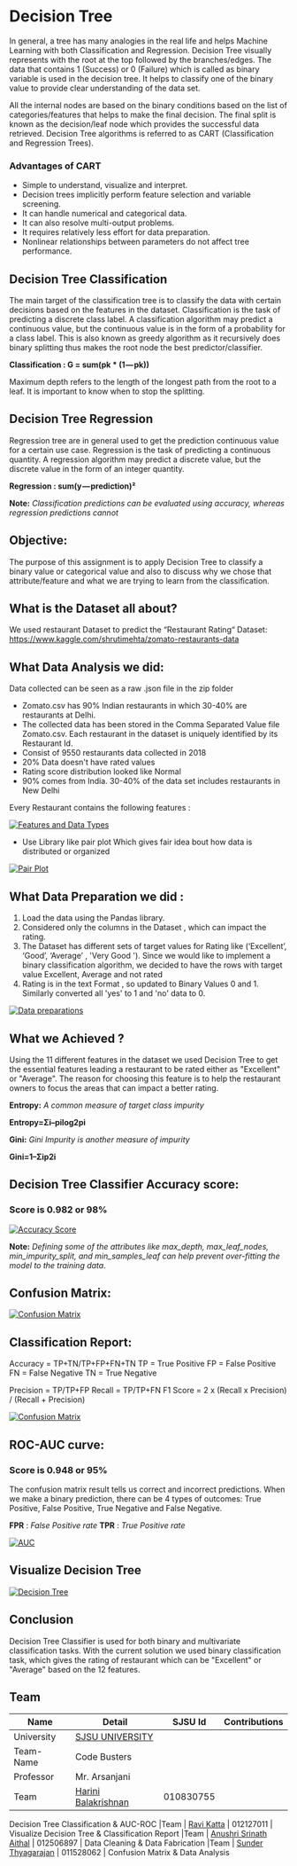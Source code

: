 # Decision Tree
In general, a tree has many analogies in the real life and helps Machine Learning with both Classification and Regression. Decision Tree visually represents with the root at the top followed by the branches/edges. The data that contains 1 (Success) or 0 (Failure) which is called as binary variable is used in the decision tree. It helps to classify one of the binary value to provide clear understanding of the data set.

All the internal nodes are based on the binary conditions based on the list of categories/features that helps to make the final decision. The final split is known as the decision/leaf node which provides the successful data retrieved. Decision Tree algorithms is referred to as CART (Classification and Regression Trees).


### Advantages of CART

- Simple to understand, visualize and interpret.
- Decision trees implicitly perform feature selection and variable screening.
- It can handle numerical and categorical data.
- It can also resolve multi-output problems.
- It requires relatively less effort for data preparation.
- Nonlinear relationships between parameters do not affect tree performance.


## Decision Tree Classification

The main target of the classification tree is to classify the data with certain decisions based on the features in the dataset. Classification is the task of predicting a discrete class label. A classification algorithm may predict a continuous value, but the continuous value is in the form of a probability for a class label. This is also known as greedy algorithm as it recursively does binary splitting thus makes the root node the best predictor/classifier.

**Classification : G = sum(pk * (1 — pk))**

Maximum depth refers to the length of the longest path from the root to a leaf. It is important to know when to stop the splitting.


## Decision Tree Regression

Regression tree are in general used to get the prediction continuous value for a certain use case.
Regression is the task of predicting a continuous quantity. A regression algorithm may predict a discrete value, but the discrete value in the form of an integer quantity.

**Regression : sum(y — prediction)²**

**Note:**
*Classification predictions can be evaluated using accuracy, whereas regression predictions cannot*


## Objective:
The purpose of this assignment is to apply Decision Tree to classify a binary value or categorical value and also to discuss why we chose that attribute/feature and what we are trying to learn from the classification.

## What is the Dataset all about?
We used restaurant Dataset to predict the “Restaurant Rating“
Dataset: https://www.kaggle.com/shrutimehta/zomato-restaurants-data


## What Data Analysis we did:

Data collected can be seen as a raw .json file in the zip folder
- Zomato.csv has 90% Indian restaurants in which 30-40% are restaurants at Delhi.
- The collected data has been stored in the Comma Separated Value file Zomato.csv. Each restaurant in the dataset is uniquely identified by its Restaurant Id.
- Consist of 9550 restaurants data collected in 2018
- 20% Data doesn't have rated values
- Rating score distribution looked like Normal
- 90% comes from India. 30-40% of the data set includes restaurants in New Delhi

Every Restaurant contains the following features :

[![Features and Data Types](https://i.imgur.com/7EiLFsU.png)](https://i.imgur.com/7EiLFsU.png)

- Use Library like pair plot Which gives fair idea bout how data is distributed or organized

[![Pair Plot](https://i.imgur.com/9RHPHon.png)](https://i.imgur.com/9RHPHon.png)

## What Data Preparation we did :

1) Load the data using the Pandas library.
2) Considered only the  columns in the Dataset , which can impact the rating.
3) The Dataset has different sets of  target values for Rating like (‘Excellent’, ‘Good’, ‘Average’ , 'Very Good ').
    Since we would like to implement a binary classification algorithm, we decided to have the rows with target value Excellent, Average and not rated
4) Rating is in the text Format , so updated to Binary Values 0 and 1. Similarly converted all 'yes' to 1 and 'no' data to 0.

[![Data preparations](https://i.imgur.com/tBU2t90.png)](https://i.imgur.com/tBU2t90.png)


## What we  Achieved ?
Using the 11 different features in the dataset we used Decision Tree to get the essential features leading a restaurant to be rated either as "Excellent" or "Average". The reason for choosing this feature is to help the restaurant owners to focus the  areas that can impact a  better rating.

**Entropy:** *A common measure of target class impurity*

**Entropy=Σi–pilog2pi**

**Gini:** *Gini Impurity is another measure of impurity*

**Gini=1–Σip2i**

## Decision Tree Classifier Accuracy score:
### Score is 0.982  or 98%

[![Accuracy Score](https://i.imgur.com/irEcmbq.png)](https://i.imgur.com/irEcmbq.png)

**Note:** *Defining some of the attributes like max_depth, max_leaf_nodes, min_impurity_split, and min_samples_leaf can help prevent over-fitting the model to the training data.*

## Confusion Matrix:


[![Confusion Matrix](https://i.imgur.com/buSool3.png)](https://i.imgur.com/buSool3.png)


## Classification Report:


Accuracy = TP+TN/TP+FP+FN+TN
TP = True Positive
FP = False Positive
FN = False Negative
TN = True Negative

Precision = TP/TP+FP
Recall = TP/TP+FN
F1 Score = 2 x (Recall x Precision) / (Recall + Precision)


[![Confusion Matrix](https://i.imgur.com/GI8pC6k.png)](https://i.imgur.com/GI8pC6k.png)


## ROC-AUC curve:
### Score is 0.948  or 95%

The confusion matrix  result tells us correct and incorrect predictions. When we make a binary prediction, there can be 4 types of outcomes:
True Positive, False Positive, True Negative and False Negative.

**FPR** : *False Positive rate*
**TPR** : *True Positive rate*

[![AUC](https://i.imgur.com/wcWpNfU.png)](https://i.imgur.com/wcWpNfU.png)

## Visualize Decision Tree


[![Decision Tree](https://i.imgur.com/vWYqGON.png)](https://i.imgur.com/vWYqGON.png)

## Conclusion
 Decision Tree Classifier is used for both binary and multivariate classification tasks. With the current solution we used  binary classification task, which gives the rating of restaurant which can be "Excellent" or "Average" based on the 12 features.


## Team

|Name | Detail|SJSU Id | Contributions
|---|---|---|---|
| University | [SJSU UNIVERSITY]( http://www.sjsu.edu/) |
| Team-Name | Code Busters|
|Professor| Mr. Arsanjani|
|Team | [Harini Balakrishnan](https://www.linkedin.com/in/harini-balakrishnan/) | 010830755 |
Decision Tree Classification & AUC-ROC
|Team | [Ravi Katta](https://www.linkedin.com/in/ravi-shanker-katta/)  | 012127011 | Visualize Decision Tree & Classification Report
|Team | [Anushri Srinath Aithal](https://www.linkedin.com/in/anushri-aithal/) | 012506897 | Data Cleaning & Data Fabrication
|Team | [Sunder Thyagarajan](https://www.linkedin.com/in/sunderthyagarajan/) | 011528062 | Confusion Matrix & Data Analysis

